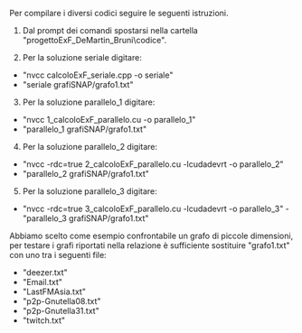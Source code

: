 Per compilare i diversi codici seguire le seguenti istruzioni.

1. Dal prompt dei comandi spostarsi nella cartella "progettoExF_DeMartin_Bruni\codice".
    
2. Per la soluzione seriale digitare:
- "nvcc calcoloExF_seriale.cpp -o seriale"
- "seriale grafiSNAP/grafo1.txt"
            
3. Per la soluzione parallelo_1 digitare:
- "nvcc 1_calcoloExF_parallelo.cu -o parallelo_1"
- "parallelo_1 grafiSNAP/grafo1.txt"
            
4. Per la soluzione parallelo_2 digitare:
- "nvcc -rdc=true 2_calcoloExF_parallelo.cu -lcudadevrt -o parallelo_2"
- "parallelo_2 grafiSNAP/grafo1.txt"
            
5. Per la soluzione parallelo_3 digitare:
- "nvcc -rdc=true 3_calcoloExF_parallelo.cu -lcudadevrt -o parallelo_3"
-"parallelo_3 grafiSNAP/grafo1.txt"
    
Abbiamo scelto come esempio confrontabile un grafo di piccole dimensioni, per testare i grafi riportati nella relazione è sufficiente sostituire
"grafo1.txt" con uno tra i seguenti file:
- "deezer.txt"
- "Email.txt"
- "LastFMAsia.txt"
- "p2p-Gnutella08.txt"
- "p2p-Gnutella31.txt"
- "twitch.txt"
